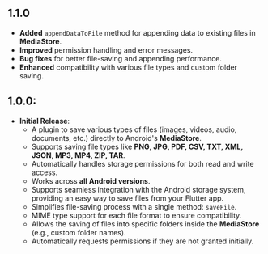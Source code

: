 ## 1.1.0

* **Added** `appendDataToFile` method for appending data to existing files in **MediaStore**.
* **Improved** permission handling and error messages.
* **Bug fixes** for better file-saving and appending performance.
* **Enhanced** compatibility with various file types and custom folder saving.

## 1.0.0:

* **Initial Release**:
  - A plugin to save various types of files (images, videos, audio, documents, etc.) directly to Android's **MediaStore**.
  - Supports saving file types like **PNG, JPG, PDF, CSV, TXT, XML, JSON, MP3, MP4, ZIP, TAR**.
  - Automatically handles storage permissions for both read and write access.
  - Works across **all Android versions**.
  - Supports seamless integration with the Android storage system, providing an easy way to save files from your Flutter app.
  - Simplifies file-saving process with a single method: `saveFile`.
  - MIME type support for each file format to ensure compatibility.
  - Allows the saving of files into specific folders inside the **MediaStore** (e.g., custom folder names).
  - Automatically requests permissions if they are not granted initially.